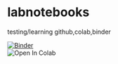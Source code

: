# labnotebooks
testing/learning github,colab,binder

[![Binder](https://mybinder.org/badge_logo.svg)](https://mybinder.org/v2/gh/pm6022/labnotebooks/main)  
![Open In Colab](https://colab.research.google.com/assets/colab-badge.svg)
